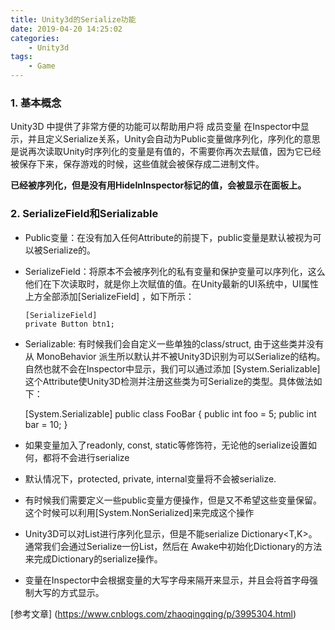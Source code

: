 ```yaml
---
title: Unity3d的Serialize功能
date: 2019-04-20 14:25:02
categories:
    - Unity3d
tags:
    - Game
---
```


### 1. 基本概念

Unity3D 中提供了非常方便的功能可以帮助用户将 成员变量 在Inspector中显示，并且定义Serialize关系，Unity会自动为Public变量做序列化，序列化的意思是说再次读取Unity时序列化的变量是有值的，不需要你再次去赋值，因为它已经被保存下来，保存游戏的时候，这些值就会被保存成二进制文件。

**已经被序列化，但是没有用HideInInspector标记的值，会被显示在面板上。**

<!--more-->

### 2. SerializeField和Serializable

* Public变量：在没有加入任何Attribute的前提下，public变量是默认被视为可以被Serialize的。

* SerializeField：将原本不会被序列化的私有变量和保护变量可以序列化，这么他们在下次读取时，就是你上次赋值的值。在Unity最新的UI系统中，UI属性上方全部添加[SerializeField] ，如下所示：

      [SerializeField]
      private Button btn1;
* Serializable: 有时候我们会自定义一些单独的class/struct, 由于这些类并没有从 MonoBehavior 派生所以默认并不被Unity3D识别为可以Serialize的结构。自然也就不会在Inspector中显示，我们可以通过添加 [System.Serializable]这个Attribute使Unity3D检测并注册这些类为可Serialize的类型。具体做法如下：

    [System.Serializable]
    public class FooBar {
        public int foo = 5;
        public int bar = 10;
    }

* 如果变量加入了readonly, const, static等修饰符，无论他的serialize设置如何，都将不会进行serialize

* 默认情况下，protected, private, internal变量将不会被serialize.

* 有时候我们需要定义一些public变量方便操作，但是又不希望这些变量保留。这个时候可以利用[System.NonSerialized]来完成这个操作

* Unity3D可以对List<T>进行序列化显示，但是不能serialize Dictionary<T,K>。通常我们会通过Serialize一份List<T>，然后在 Awake中初始化Dictionary的方法来完成Dictionary的serialize操作。

* 变量在Inspector中会根据变量的大写字母来隔开来显示，并且会将首字母强制大写的方式显示。

[参考文章] (https://www.cnblogs.com/zhaoqingqing/p/3995304.html)
